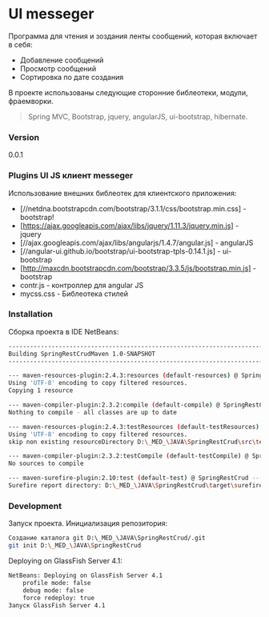 # UI messeger

Программа для чтения и зоздания ленты сообщений, которая включает в себя:

  - Добавление сообщений
  - Просмотр сообщений
  - Сортировка по дате создания

В проекте использованы следующие сторонние библеотеки, модули, фраемворки.

> Spring MVC,
> Bootstrap,
> jquery,
> angularJS,
> ui-bootstrap,
> hibernate.

### Version
0.0.1

### Plugins UI JS клиент messeger

Использование внешних библеотек для клиентского приложения:

* [//netdna.bootstrapcdn.com/bootstrap/3.1.1/css/bootstrap.min.css] - bootstrap!
* [https://ajax.googleapis.com/ajax/libs/jquery/1.11.3/jquery.min.js] - jquery
* [//ajax.googleapis.com/ajax/libs/angularjs/1.4.7/angular.js] - angularJS
* [//angular-ui.github.io/bootstrap/ui-bootstrap-tpls-0.14.1.js] - ui-bootstrap
* [http://maxcdn.bootstrapcdn.com/bootstrap/3.3.5/js/bootstrap.min.js] - bootstrap
* contr.js - контроллер для angular JS
* mycss.css - Библеотека стилей

### Installation

Сборка проекта в IDE NetBeans:

```sh
------------------------------------------------------------------------
Building SpringRestCrudMaven 1.0-SNAPSHOT
------------------------------------------------------------------------

--- maven-resources-plugin:2.4.3:resources (default-resources) @ SpringRestCrud ---
Using 'UTF-8' encoding to copy filtered resources.
Copying 1 resource

--- maven-compiler-plugin:2.3.2:compile (default-compile) @ SpringRestCrud ---
Nothing to compile - all classes are up to date

--- maven-resources-plugin:2.4.3:testResources (default-testResources) @ SpringRestCrud ---
Using 'UTF-8' encoding to copy filtered resources.
skip non existing resourceDirectory D:\_MED_\JAVA\SpringRestCrud\src\test\resources

--- maven-compiler-plugin:2.3.2:testCompile (default-testCompile) @ SpringRestCrud ---
No sources to compile

--- maven-surefire-plugin:2.10:test (default-test) @ SpringRestCrud ---
Surefire report directory: D:\_MED_\JAVA\SpringRestCrud\target\surefire-reports
```

### Development

Запуск проекта.
Инициализация репозитория:
```sh
Создание каталога git D:\_MED_\JAVA\SpringRestCrud/.git
git init D:\_MED_\JAVA\SpringRestCrud
```
Deploying on GlassFish Server 4.1:
```sh
NetBeans: Deploying on GlassFish Server 4.1
    profile mode: false
    debug mode: false
    force redeploy: true
Запуск GlassFish Server 4.1
```